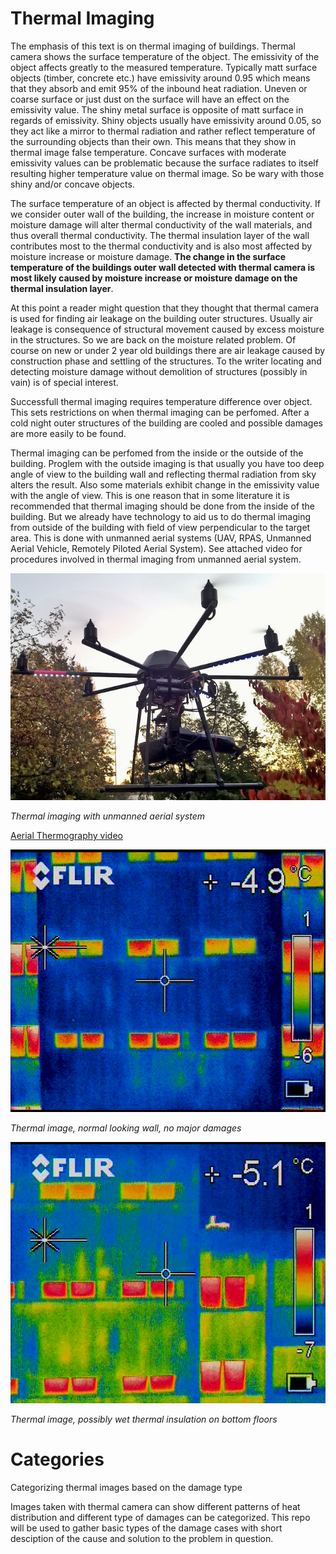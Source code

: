 # Thermal Imaging

The emphasis of this text is on thermal imaging of buildings. Thermal camera shows the surface temperature of the object. The emissivity of the object affects greatly to the measured temperature. Typically matt surface objects (timber, concrete etc.) have emissivity around 0.95 which means that they absorb and emit 95% of the inbound heat radiation.  Uneven or coarse surface or just dust on the surface will have an effect on the emissivity value. The shiny metal surface is opposite of matt surface in regards of emissivity. Shiny objects usually have emissivity around 0.05, so they act like a mirror to thermal radiation and rather reflect temperature of the surrounding objects than their own. This means that they show in thermal image false temperature. Concave surfaces with moderate emissivity values can be problematic because the surface radiates to itself resulting higher temperature value on thermal image. So be wary with those shiny and/or concave objects.

The surface temperature of an object is affected by thermal conductivity. If we consider outer wall of the building, the increase in moisture content or moisture damage will alter thermal conductivity of the wall materials, and thus overall thermal conductivity. The thermal insulation layer of the wall contributes most to the thermal conductivity and is also most affected by moisture increase or moisture damage. **The change in the surface temperature of the buildings outer wall detected with thermal camera is most likely caused by moisture increase or moisture damage on the thermal insulation layer**.

At this point a reader might question that they thought that thermal camera is used for finding air leakage on the building outer structures. Usually air leakage is consequence of structural movement caused by excess moisture in the structures. So we are back on the moisture related problem. Of course on new or under 2 year old buildings there are air leakage caused by construction phase and settling of the structures. To the writer locating and detecting moisture damage without demolition of structures (possibly in vain) is of special interest.

Successfull thermal imaging requires temperature difference over object. This sets restrictions on when thermal imaging can be perfomed. After a cold night outer structures of the building are cooled and possible damages are more easily to be found.

Thermal imaging can be perfomed from the inside or the outside of the building. Proglem with the outside imaging is that usually you have too deep angle of view to the building wall and reflecting thermal radiation from sky alters the result. Also some materials exhibit change in the emissivity value with the angle of view. This is one reason that in some literature it is recommended that thermal imaging should be done from the inside of the building. But we already have technology to aid us to do thermal imaging from outside of the building with field of view perpendicular to the target area. This is done with unmanned aerial systems (UAV, RPAS, Unmanned Aerial Vehicle, Remotely Piloted Aerial System). See attached video for procedures involved in thermal imaging from unmanned aerial system.

![Thermal imaging with unmanned aerial system](uav1.jpg "Thermal imaging with unmanned aerial system")

*Thermal imaging with unmanned aerial system*

[Aerial Thermography video](https://vimeo.com/149117940)

![Thermal image, normal looking wall, no major damages](vlcsnap-2016-01-27-12h50m23s985.png "Thermal image, normal looking wall, no major damages")

*Thermal image, normal looking wall, no major damages*

![Possibly wet thermal insulation on bottom floors](vlcsnap-2016-01-31-18h10m02s069.png "Possibly wet thermal insulation on bottom floors")

*Thermal image, possibly wet thermal insulation on bottom floors*

# Categories

Categorizing thermal images based on the damage type

Images taken with thermal camera can show different patterns of heat distribution and different type of damages can be categorized. This repo will be used to gather basic types of the damage cases with short desciption of the cause and solution to the problem in question.
